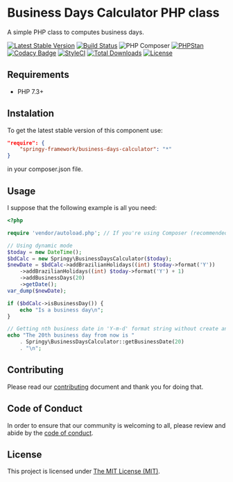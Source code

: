 # Business Days Calculator PHP class

A simple PHP class to computes business days.

[![Latest Stable Version](https://poser.pugx.org/springy-framework/business-days-calculator/v/stable)](https://packagist.org/packages/springy-framework/business-days-calculator)
[![Build Status](https://travis-ci.org/springy-framework/business-days-calculator.svg?branch=main)](https://travis-ci.org/springy-framework/business-days-calculator)
![PHP Composer](https://github.com/springy-framework/business-days-calculator/workflows/PHP%20Composer/badge.svg)
[![PHPStan](https://img.shields.io/badge/PHPStan-enabled-brightgreen.svg?style=flat)](https://github.com/phpstan/phpstan)
[![Codacy Badge](https://app.codacy.com/project/badge/Grade/904f30bd1d82473a852af28384a915c8)](https://www.codacy.com/gh/springy-framework/business-days-calculator/dashboard?utm_source=github.com&amp;utm_medium=referral&amp;utm_content=springy-framework/business-days-calculator&amp;utm_campaign=Badge_Grade)
[![StyleCI](https://github.styleci.io/repos/318666163/shield?style=flat)](https://github.styleci.io/repos/318666163)
[![Total Downloads](https://poser.pugx.org/springy-framework/business-days-calculator/downloads)](https://packagist.org/packages/springy-framework/business-days-calculator)
[![License](https://poser.pugx.org/springy-framework/business-days-calculator/license)](https://packagist.org/packages/springy-framework/business-days-calculator)

## Requirements

-   PHP 7.3+

## Instalation

To get the latest stable version of this component use:

```json
"require": {
    "springy-framework/business-days-calculator": "*"
}
```

in your composer.json file.

## Usage

I suppose that the following example is all you need:

```php
<?php

require 'vendor/autoload.php'; // If you're using Composer (recommended)

// Using dynamic mode
$today = new DateTime();
$bdCalc = new Springy\BusinessDaysCalculator($today);
$newDate = $bdCalc->addBrazilianHolidays((int) $today->format('Y'))
    ->addBrazilianHolidays((int) $today->format('Y') + 1)
    ->addBusinessDays(20)
    ->getDate();
var_dump($newDate);

if ($bdCalc->isBusinessDay()) {
    echo "Is a business day\n";
}

// Getting nth business date in 'Y-m-d' format string without create an object
echo "The 20th business day from now is "
    . Springy\BusinessDaysCalculator::getBusinessDate(20)
    . "\n";

```

## Contributing

Please read our [contributing](/CONTRIBUTING.md) document and thank you for
doing that.

## Code of Conduct

In order to ensure that our community is welcoming to all, please review and
abide by the [code of conduct](/CODE_OF_CONDUCT.md).

## License

This project is licensed under [The MIT License (MIT)](/LICENSE).
